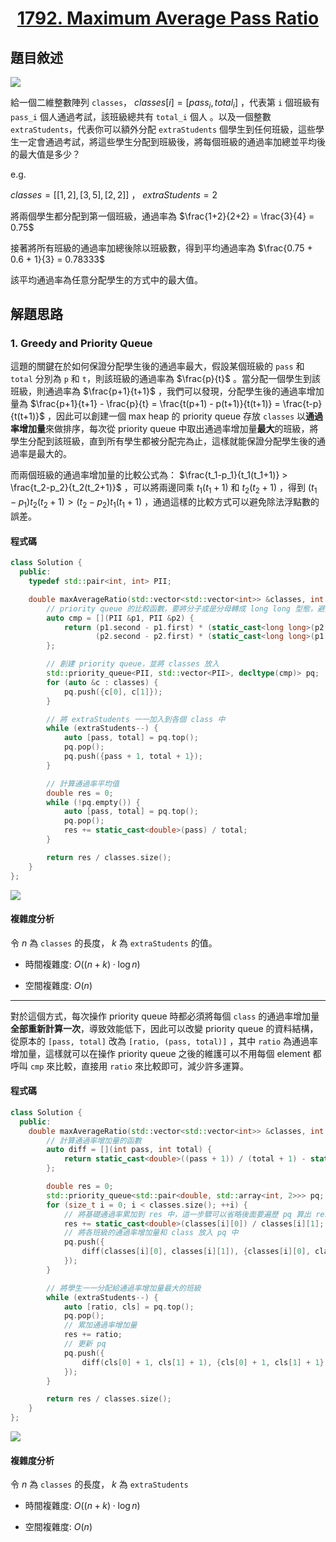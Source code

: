 # <center> [1792. Maximum Average Pass Ratio](https://leetcode.com/problems/maximum-average-pass-ratio/description/) </center>

## 題目敘述

[![](https://i.imgur.com/1ROdn1G.png)](https://i.imgur.com/1ROdn1G.png)

給一個二維整數陣列 `classes`， $classes[i] = [pass_i, total_i]$ ，代表第 `i` 個班級有 `pass_i` 個人通過考試，該班級總共有 `total_i` 個人 。以及一個整數 `extraStudents`，代表你可以額外分配 `extraStudents` 個學生到任何班級，這些學生一定會通過考試，將這些學生分配到班級後，將每個班級的通過率加總並平均後的最大值是多少？

e.g.

$classes = [[1, 2], [3, 5], [2, 2]]$ ， $extraStudents = 2$

將兩個學生都分配到第一個班級，通過率為 $\frac{1+2}{2+2} = \frac{3}{4} = 0.75$

接著將所有班級的通過率加總後除以班級數，得到平均通過率為 $\frac{0.75 + 0.6 + 1}{3} = 0.78333$

該平均通過率為任意分配學生的方式中的最大值。

## 解題思路

### 1. Greedy and Priority Queue

這題的關鍵在於如何保證分配學生後的通過率最大，假設某個班級的 `pass` 和 `total` 分別為 `p` 和 `t`，則該班級的通過率為 $\frac{p}{t}$ 。當分配一個學生到該班級，則通過率為 $\frac{p+1}{t+1}$ ，我們可以發現，分配學生後的通過率增加量為 $\frac{p+1}{t+1} - \frac{p}{t} = \frac{t(p+1) - p(t+1)}{t(t+1)} = \frac{t-p}{t(t+1)}$ ，因此可以創建一個 max heap 的 priority queue 存放 `classes` 以**通過率增加量**來做排序，每次從 priority queue 中取出通過率增加量**最大**的班級，將學生分配到該班級，直到所有學生都被分配完為止，這樣就能保證分配學生後的通過率是最大的。

而兩個班級的通過率增加量的比較公式為： $\frac{t_1-p_1}{t_1(t_1+1)} > \frac{t_2-p_2}{t_2(t_2+1)}$ ，可以將兩邊同乘 $t_1(t_1+1)$ 和 $t_2(t_2+1)$ ，得到 $(t_1-p_1)t_2(t_2+1) > (t_2-p_2)t_1(t_1+1)$ ，通過這樣的比較方式可以避免除法浮點數的誤差。

#### 程式碼

```c++ {.line-numbers}
class Solution {
  public:
    typedef std::pair<int, int> PII;

    double maxAverageRatio(std::vector<std::vector<int>> &classes, int extraStudents) {
        // priority queue 的比較函數，要將分子或是分母轉成 long long 型態，避免乘法溢位
        auto cmp = [](PII &p1, PII &p2) {
            return (p1.second - p1.first) * (static_cast<long long>(p2.second) * (p2.second + 1)) <
                   (p2.second - p2.first) * (static_cast<long long>(p1.second) * (p1.second + 1));
        };

        // 創建 priority queue，並將 classes 放入
        std::priority_queue<PII, std::vector<PII>, decltype(cmp)> pq;
        for (auto &c : classes) {
            pq.push({c[0], c[1]});
        }

        // 將 extraStudents 一一加入到各個 class 中
        while (extraStudents--) {
            auto [pass, total] = pq.top();
            pq.pop();
            pq.push({pass + 1, total + 1});
        }

        // 計算通過率平均值
        double res = 0;
        while (!pq.empty()) {
            auto [pass, total] = pq.top();
            pq.pop();
            res += static_cast<double>(pass) / total;
        }

        return res / classes.size();
    }
};
```

[![](https://i.imgur.com/d0jCuMm.png)](https://i.imgur.com/d0jCuMm.png)

#### 複雜度分析

令 $n$ 為 `classes` 的長度， $k$ 為 `extraStudents` 的值。

- 時間複雜度: $O((n+k) \cdot \log n)$

- 空間複雜度: $O(n)$

---
對於這個方式，每次操作 priority queue 時都必須將每個 `class` 的通過率增加量**全部重新計算一次**，導致效能低下，因此可以改變 priority queue 的資料結構，從原本的 `[pass, total]` 改為 `[ratio, (pass, total)]` ，其中 `ratio` 為通過率增加量，這樣就可以在操作 priority queue 之後的維護可以不用每個 element 都呼叫 `cmp` 來比較，直接用 `ratio` 來比較即可，減少許多運算。

#### 程式碼

```c++ {.line-numbers}
class Solution {
  public:
    double maxAverageRatio(std::vector<std::vector<int>> &classes, int extraStudents) {
        // 計算通過率增加量的函數
        auto diff = [](int pass, int total) {
            return static_cast<double>((pass + 1)) / (total + 1) - static_cast<double>(pass) / total;
        };

        double res = 0;
        std::priority_queue<std::pair<double, std::array<int, 2>>> pq;
        for (size_t i = 0; i < classes.size(); ++i) {
            // 將基礎通過率累加到 res 中，這一步驟可以省略後面要遍歷 pq 算出 res 的步驟
            res += static_cast<double>(classes[i][0]) / classes[i][1];
            // 將各班級的通過率增加量和 class 放入 pq 中
            pq.push({
                diff(classes[i][0], classes[i][1]), {classes[i][0], classes[i][1]}
            });
        }

        // 將學生一一分配給通過率增加量最大的班級
        while (extraStudents--) {
            auto [ratio, cls] = pq.top();
            pq.pop();
            // 累加通過率增加量
            res += ratio;
            // 更新 pq
            pq.push({
                diff(cls[0] + 1, cls[1] + 1), {cls[0] + 1, cls[1] + 1}
            });
        }

        return res / classes.size();
    }
};
```

[![](https://i.imgur.com/ZdKqzBL.png)](https://i.imgur.com/ZdKqzBL.png)

#### 複雜度分析

令 $n$ 為 `classes` 的長度， $k$ 為 `extraStudents`

- 時間複雜度: $O((n+k) \cdot \log n)$

- 空間複雜度: $O(n)$
